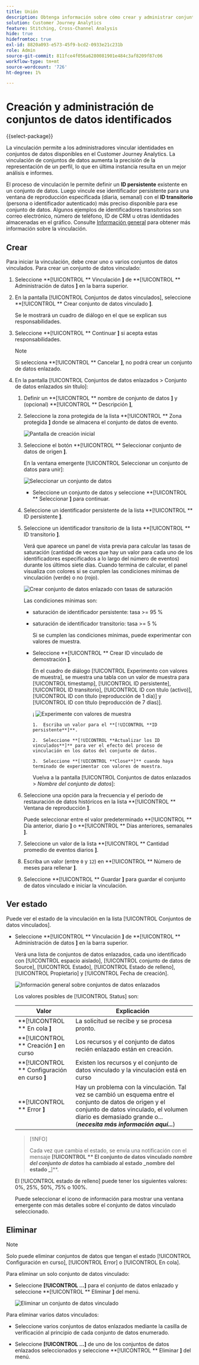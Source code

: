 ```yaml
---
title: Unión
description: Obtenga información sobre cómo crear y administrar conjuntos de datos enlazados
solution: Customer Journey Analytics
feature: Stitching, Cross-Channel Analysis
hide: true
hidefromtoc: true
exl-id: 8820a093-e573-45f9-bcd2-0933e21c231b
role: Admin
source-git-commit: 811fce4f056a6280081901e484c3af8209f87c06
workflow-type: tm+mt
source-wordcount: '726'
ht-degree: 1%

---
```


# Creación y administración de conjuntos de datos identificados

{{select-package}}

La vinculación permite a los administradores vincular identidades en conjuntos de datos disponibles en el Customer Journey Analytics. La vinculación de conjuntos de datos aumenta la precisión de la representación de un perfil, lo que en última instancia resulta en un mejor análisis e informes.

El proceso de vinculación le permite definir un **ID persistente** existente en un conjunto de datos. Luego vincule ese identificador persistente para una ventana de reproducción especificada (diaria, semanal) con el **ID transitorio** (persona o identificador autenticado) más preciso disponible para ese conjunto de datos. Algunos ejemplos de identificadores transitorios son correo electrónico, número de teléfono, ID de CRM u otras identidades almacenadas en el gráfico. Consulte [Información general](overview.md) para obtener más información sobre la vinculación.

## Crear

Para iniciar la vinculación, debe crear uno o varios conjuntos de datos vinculados. Para crear un conjunto de datos vinculado:

1. Seleccione **[!UICONTROL ** Vinculación **]** de **[!UICONTROL ** Administración de datos **]** en la barra superior.

2. En la pantalla [!UICONTROL Conjuntos de datos vinculados], seleccione **[!UICONTROL ** Crear conjunto de datos vinculado **]**.

   Se le mostrará un cuadro de diálogo en el que se explican sus responsabilidades.

3. Seleccione **[!UICONTROL ** Continuar **]** si acepta estas responsabilidades.

   >[!NOTE]
   >
   >    Si selecciona **[!UICONTROL ** Cancelar **]**, no podrá crear un conjunto de datos enlazado.

4. En la pantalla [!UICONTROL Conjuntos de datos enlazados > Conjunto de datos enlazados sin título]:

   1. Definir un **[!UICONTROL ** nombre de conjunto de datos **]** y (opcional) **[!UICONTROL ** Descripción **]**,

   2. Seleccione la zona protegida de la lista **[!UICONTROL ** Zona protegida **]** donde se almacena el conjunto de datos de evento.

      ![Pantalla de creación inicial](./assets/create-initial.png)

   3. Seleccione el botón **[!UICONTROL ** Seleccionar conjunto de datos de origen **]**.

      En la ventana emergente [!UICONTROL Seleccionar un conjunto de datos para unir]:

      ![Seleccionar un conjunto de datos](./assets/select-one-dataset.png)

      - Seleccione un conjunto de datos y seleccione **[!UICONTROL ** Seleccionar **]** para continuar.

   4. Seleccione un identificador persistente de la lista **[!UICONTROL ** ID persistente **]**.

   5. Seleccione un identificador transitorio de la lista **[!UICONTROL ** ID transitorio **]**.

      Verá que aparece un panel de vista previa para calcular las tasas de saturación (cantidad de veces que hay un valor para cada uno de los identificadores especificados a lo largo del número de eventos) durante los últimos siete días. Cuando termina de calcular, el panel visualiza con colores si se cumplen las condiciones mínimas de vinculación (verde) o no (rojo).

      ![Crear conjunto de datos enlazado con tasas de saturación](./assets/create-before-experimenting.png)

      Las condiciones mínimas son:

      - saturación de identificador persistente: tasa >= 95 %

      - saturación de identificador transitorio: tasa >= 5 %

        Si se cumplen las condiciones mínimas, puede experimentar con valores de muestra.

      - Seleccione **[!UICONTROL ** Crear ID vinculado de demostración **]**.

        En el cuadro de diálogo [!UICONTROL Experimento con valores de muestra], se muestra una tabla con un valor de muestra para [!UICONTROL timestamp], [!UICONTROL ID persistente], [!UICONTROL ID transitorio], [!UICONTROL ID con título (activo)], [!UICONTROL ID con título (reproducción de 1 día)] y [!UICONTROL ID con título (reproducción de 7 días)].

        ¡    ![Experimente con valores de muestra](./assets/experiment-sample-values.png)
            
            1.  Escriba un valor para el **[!UICONTROL **ID persistente**]**.
            
            2.  Seleccione **[!UICONTROL **Actualizar los ID vinculados**]** para ver el efecto del proceso de vinculación en los datos del conjunto de datos.
            
            3.  Seleccione **[!UICONTROL **Close**]** cuando haya terminado de experimentar con valores de muestra.
        

        Vuelva a la pantalla [!UICONTROL Conjuntos de datos enlazados > _Nombre del conjunto de datos_]:

   6. Seleccione una opción para la frecuencia y el período de restauración de datos históricos en la lista **[!UICONTROL ** Ventana de reproducción **]**.

      Puede seleccionar entre el valor predeterminado **[!UICONTROL ** Día anterior, diario **]** o **[!UICONTROL ** Días anteriores, semanales **]**.

   7. Seleccione un valor de la lista **[!UICONTROL ** Cantidad promedio de eventos diarios **]**.

   8. Escriba un valor (entre `0` y `12`) en **[!UICONTROL ** Número de meses para rellenar **]**.

   9. Seleccione **[!UICONTROL ** Guardar **]** para guardar el conjunto de datos vinculado e iniciar la vinculación.

## Ver estado

Puede ver el estado de la vinculación en la lista [!UICONTROL Conjuntos de datos vinculados].

- Seleccione **[!UICONTROL ** Vinculación **]** de **[!UICONTROL ** Administración de datos **]** en la barra superior.

  Verá una lista de conjuntos de datos enlazados, cada uno identificado con [!UICONTROL espacio aislado], [!UICONTROL conjunto de datos de Source], [!UICONTROL Estado], [!UICONTROL Estado de relleno], [!UICONTROL Propietario] y [!UICONTROL Fecha de creación].

  ![Información general sobre conjuntos de datos enlazados](./assets/overview-stitched-datasetts.png)

  Los valores posibles de [!UICONTROL Status] son:

  | Valor | Explicación |
  |-----|-----|
  | **[!UICONTROL ** En cola **]** | La solicitud se recibe y se procesa pronto. |
  | **[!UICONTROL ** Creación **]** en curso | Los recursos y el conjunto de datos recién enlazado están en creación. |
  | **[!UICONTROL ** Configuración en curso **]** | Existen los recursos y el conjunto de datos vinculado y la vinculación está en curso |
  | **[!UICONTROL ** Error **]** | Hay un problema con la vinculación. Tal vez se cambió un esquema entre el conjunto de datos de origen y el conjunto de datos vinculado, el volumen diario es demasiado grande o... (_**necesita más información aquí...**_) |

  >[!INFO]
  >
  >    Cada vez que cambia el estado, se envía una notificación con el mensaje **[!UICONTROL ** El conjunto de datos vinculado _nombre del conjunto de datos_ ha cambiado al estado _nombre del estado _**]**.


  El [!UICONTROL estado de relleno] puede tener los siguientes valores: 0%, 25%, 50%, 75% o 100%.

  Puede seleccionar el icono de información para mostrar una ventana emergente con más detalles sobre el conjunto de datos vinculado seleccionado.


## Eliminar

>[!NOTE]
>
>Solo puede eliminar conjuntos de datos que tengan el estado [!UICONTROL Configuración en curso], [!UICONTROL Error] o [!UICONTROL En cola].


Para eliminar un solo conjunto de datos vinculado:

- Seleccione **[!UICONTROL **...**]** para el conjunto de datos enlazado y seleccione **[!UICONTROL ** Eliminar **]** del menú.

  ![Eliminar un conjunto de datos vinculado](./assets/delete-stitched-dataset.png)

Para eliminar varios datos vinculados:

- Seleccione varios conjuntos de datos enlazados mediante la casilla de verificación al principio de cada conjunto de datos enumerado.

- Seleccione **[!UICONTROL **...**]** de uno de los conjuntos de datos enlazados seleccionados y seleccione **[!UICONTROL ** Eliminar **]** del menú.
